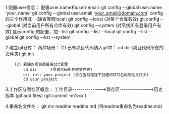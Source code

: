 1.配置user信息：
    配置user.name和userr.email:
        git config --global user.name 'your_name'
        git config --global user.email 'your_email@domain.com'
    config的三个作用域：(缺省等同local)
        git config --local      (对某个仓库有效)
        git config --global     (对当前用户所有仓库有效)
        git config --system     (对系统所有登录用户有效)
    显示config 的配置，加--list
        git config --list --local
        git config --list --global
        git config --list --system    

2.建立git仓库：
    两种场景：
        (1) 已有项目代码纳入git中：
            cd dir      (项目代码所在的文件夹)
            git init

        (2) 新建的项目直接用git管理
            cd dir      (项目代码所在的文件夹)
            git init your_project (会在当前路径下创建和项目名称同名文件夹)
            cd your_project

3.工作区与暂存区概念：
    工作目录-------------->暂存区-------------->历史版本
           (git add files)     (git commit -m'xxx')

4.重命名文件名：
    git mv readme readme.md  (将readme重命名为readme.md)